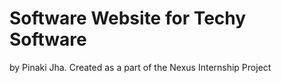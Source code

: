 # Software Website for Techy Software
by Pinaki Jha. Created as a part of the Nexus Internship Project
